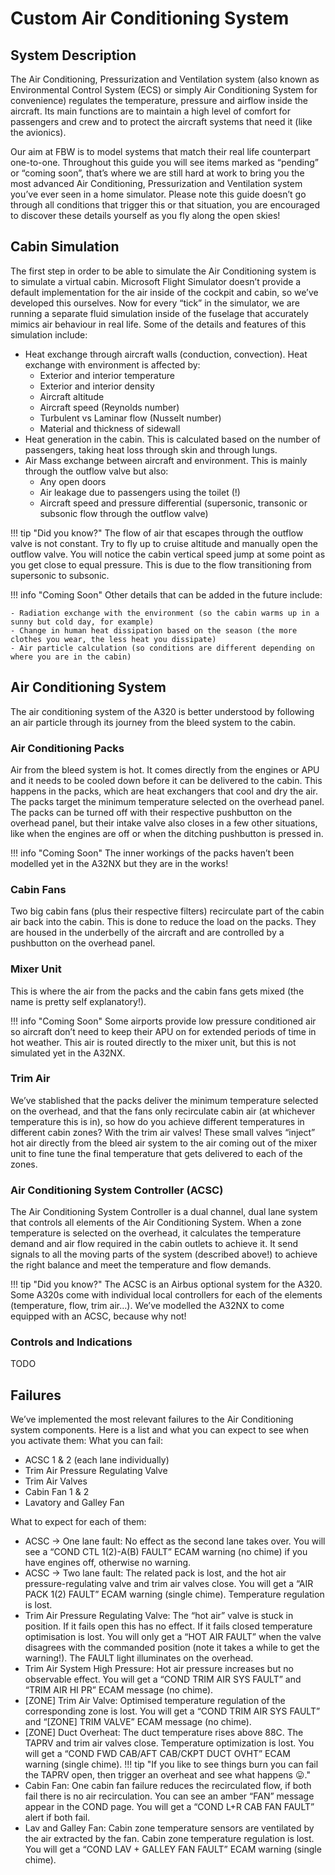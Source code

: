# Custom Air Conditioning System

## System Description
The Air Conditioning, Pressurization and Ventilation system (also known as Environmental Control System (ECS) or simply Air Conditioning System for convenience) regulates the temperature, pressure and airflow inside the aircraft. Its main functions are to maintain a high level of comfort for passengers and crew and to protect the aircraft systems that need it (like the avionics).

Our aim at FBW is to model systems that match their real life counterpart one-to-one. Throughout this guide you will see items marked as “pending” or “coming soon”, that’s where we are still hard at work to bring you the most advanced Air Conditioning, Pressurization and Ventilation system you’ve ever seen in a home simulator. Please note this guide doesn’t go through all conditions that trigger this or that situation, you are encouraged to discover these details yourself as you fly along the open skies!

## Cabin Simulation
The first step in order to be able to simulate the Air Conditioning system is to simulate a virtual cabin. Microsoft Flight Simulator doesn’t provide a default implementation for the air inside of the cockpit and cabin, so we’ve developed this ourselves. Now for every “tick” in the simulator, we are running a separate fluid simulation inside of the fuselage that accurately mimics air behaviour in real life. Some of the details and features of this simulation include:

- Heat exchange through aircraft walls (conduction, convection). Heat exchange with environment is affected by:
    - Exterior and interior temperature
    - Exterior and interior density
    - Aircraft altitude
    - Aircraft speed (Reynolds number)
    - Turbulent vs Laminar flow (Nusselt number)
    - Material and thickness of sidewall
- Heat generation in the cabin. This is calculated based on the number of passengers, taking heat loss through skin and through lungs.
- Air Mass exchange between aircraft and environment. This is mainly through the outflow valve but also:
    - Any open doors
    - Air leakage due to passengers using the toilet (!)
    - Aircraft speed and pressure differential (supersonic, transonic or subsonic flow through the outflow valve)

!!! tip "Did you know?"
    The flow of air that escapes through the outflow valve is not constant. Try to fly up to cruise altitude and manually open the outflow valve. You will notice the cabin vertical speed jump at some point as you get close to equal pressure. This is due to the flow transitioning from supersonic to subsonic.

!!! info "Coming Soon"
    Other details that can be added in the future include:

    - Radiation exchange with the environment (so the cabin warms up in a sunny but cold day, for example)
    - Change in human heat dissipation based on the season (the more clothes you wear, the less heat you dissipate)
    - Air particle calculation (so conditions are different depending on where you are in the cabin)

## Air Conditioning System
The air conditioning system of the A320 is better understood by following an air particle through its journey from the bleed system to the cabin.

### Air Conditioning Packs
Air from the bleed system is hot. It comes directly from the engines or APU and it needs to be cooled down before it can be delivered to the cabin. This happens in the packs, which are heat exchangers that cool and dry the air. The packs target the minimum temperature selected on the overhead panel. The packs can be turned off with their respective pushbutton on the overhead panel, but their intake valve also closes in a few other situations, like when the engines are off or when the ditching pushbutton is pressed in.

!!! info "Coming Soon"
    The inner workings of the packs haven’t been modelled yet in the A32NX but they are in the works!

### Cabin Fans
Two big cabin fans (plus their respective filters) recirculate part of the cabin air back into the cabin. This is done to reduce the load on the packs. They are housed in the underbelly of the aircraft and are controlled by a pushbutton on the overhead panel. 

### Mixer Unit
This is where the air from the packs and the cabin fans gets mixed (the name is pretty self explanatory!).

!!! info "Coming Soon"
    Some airports provide low pressure conditioned air so aircraft don’t need to keep their APU on for extended periods of time in hot weather. This air is routed directly to the mixer unit, but this is not simulated yet in the A32NX.

### Trim Air
We’ve stablished that the packs deliver the minimum temperature selected on the overhead, and that the fans only recirculate cabin air (at whichever temperature this is in), so how do you achieve different temperatures in different cabin zones? With the trim air valves! These small valves “inject” hot air directly from the bleed air system to the air coming out of the mixer unit to fine tune the final temperature that gets delivered to each of the zones.

### Air Conditioning System Controller (ACSC)
The Air Conditioning System Controller is a dual channel, dual lane system that controls all elements of the Air Conditioning System. When a zone temperature is selected on the overhead, it calculates the temperature demand and air flow required in the cabin outlets to achieve it. It send signals to all the moving parts of the system (described above!) to achieve the right balance and meet the temperature and flow demands.

!!! tip "Did you know?"
    The ACSC is an Airbus optional system for the A320. Some A320s come with individual local controllers for each of the elements (temperature, flow, trim air…). We’ve modelled the A32NX to come equipped with an ACSC, because why not!

### Controls and Indications
TODO

## Failures
We’ve implemented the most relevant failures to the Air Conditioning system components. Here is a list and what you can expect to see when you activate them:
What you can fail:

- ACSC 1 & 2 (each lane individually)
- Trim Air Pressure Regulating Valve
- Trim Air Valves
- Cabin Fan 1 & 2
- Lavatory and Galley Fan

What to expect for each of them:

- ACSC -> One lane fault: No effect as the second lane takes over. You will see a “COND CTL 1(2)-A(B) FAULT” ECAM warning (no chime) if you have engines off, otherwise no warning.
- ACSC -> Two lane fault: The related pack is lost, and the hot air pressure-regulating valve and trim air valves close. You will get a “AIR PACK 1(2) FAULT” ECAM warning (single chime). Temperature regulation is lost.
- Trim Air Pressure Regulating Valve: The “hot air” valve is stuck in position. If it fails open this has no effect. If it fails closed temperature optimisation is lost. You will only get a “HOT AIR FAULT” when the valve disagrees with the commanded position (note it takes a while to get the warning!). The FAULT light illuminates on the overhead.
- Trim Air System High Pressure: Hot air pressure increases but no observable effect. You will get a “COND TRIM AIR SYS FAULT” and “TRIM AIR HI PR” ECAM message (no chime).
- [ZONE] Trim Air Valve: Optimised temperature regulation of the corresponding zone is lost. You will get a “COND TRIM AIR SYS FAULT” and “[ZONE] TRIM VALVE” ECAM message (no chime).
- [ZONE] Duct Overheat: The duct temperature rises above 88C. The TAPRV and trim air valves close. Temperature optimization is lost. You will get a “COND FWD CAB/AFT CAB/CKPT DUCT OVHT” ECAM warning (single chime).
!!! tip "If you like to see things burn you can fail the TAPRV open, then trigger an overheat and see what happens 😛."
- Cabin Fan: One cabin fan failure reduces the recirculated flow, if both fail there is no air recirculation. You can see an amber “FAN” message appear in the COND page. You will get a “COND L+R CAB FAN FAULT” alert if both fail.
- Lav and Galley Fan: Cabin zone temperature sensors are ventilated by the air extracted by the fan. Cabin zone temperature regulation is lost. You will get a “COND LAV + GALLEY FAN FAULT” ECAM warning (single chime).
